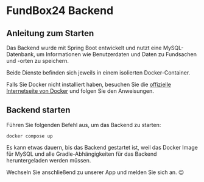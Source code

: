 # FundBox24 Backend



## Anleitung zum Starten

Das Backend wurde mit Spring Boot entwickelt und nutzt eine MySQL-Datenbank, um Informationen wie Benutzerdaten und Daten zu Fundsachen und -orten zu speichern.

Beide Dienste befinden sich jeweils in einem isolierten Docker-Container.

Falls Sie Docker nicht installiert haben, besuchen Sie 
die [offizielle Internetseite von Docker](https://docs.docker.com/desktop/install/mac-install/) 
und folgen Sie den Anweisungen.

## Backend starten

Führen Sie folgenden Befehl aus, um das Backend zu starten:

```shell
docker compose up
```

Es kann etwas dauern, bis das Backend gestartet ist, weil das Docker Image für MySQL und alle 
Gradle-Abhängigkeiten für das Backend heruntergeladen werden müssen.

Wechseln Sie anschließend zu unserer App und melden Sie sich an. 😉